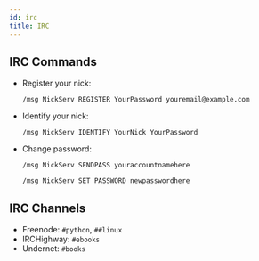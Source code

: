 ```yaml
---
id: irc
title: IRC
---
```


## IRC Commands
- Register your nick:

  `/msg NickServ REGISTER YourPassword youremail@example.com`

- Identify your nick:

  `/msg NickServ IDENTIFY YourNick YourPassword`

- Change password:

    `/msg NickServ SENDPASS youraccountnamehere`

    `/msg NickServ SET PASSWORD newpasswordhere`

## IRC Channels

- Freenode: `#python`, `##linux`
- IRCHighway: `#ebooks`
- Undernet: `#books`
